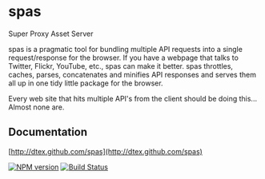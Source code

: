 # spas

Super Proxy Asset Server

spas is a pragmatic tool for bundling multiple API requests into a single request/response for the browser. If you have a webpage that talks to Twitter, Flickr, YouTube, etc., spas can make it better. spas throttles, caches, parses, concatenates and minifies API responses and serves them all up in one tidy little package for the browser.

Every web site that hits multiple API's from the client should be doing this... Almost none are. 

## Documentation
[http://dtex.github.com/spas](http://dtex.github.com/spas)

[![NPM version](https://badge.fury.io/js/spas.png)](http://badge.fury.io/js/spas)
[![Build Status](https://travis-ci.org/dtex/spas.png)](https://travis-ci.org/dtex/spas)
